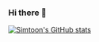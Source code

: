 ### Hi there 👋

[![Simtoon's GitHub stats](https://github-readme-stats.vercel.app/api?username=simonSlamka&theme=chartreuse-dark&show_icons=true)](https://ongakken.com/)

<!--
**simonSlamka/simonSlamka** is a ✨ _special_ ✨ repository because its `README.md` (this file) appears on your GitHub profile.

Here are some ideas to get you started:

- 🔭 I’m currently working on ...
- 🌱 I’m currently learning ...
- 👯 I’m looking to collaborate on ...
- 🤔 I’m looking for help with ...
- 💬 Ask me about ...
- 📫 How to reach me: ...
- 😄 Pronouns: ...
- ⚡ Fun fact: ...
-->
